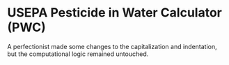 # USEPA Pesticide in Water Calculator (PWC)

A perfectionist made some changes to the capitalization and indentation, but the computational logic remained untouched.
